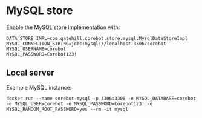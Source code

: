 # MySQL store

Enable the MySQL store implementation with:

    DATA_STORE_IMPL=com.gatehill.corebot.store.mysql.MysqlDataStoreImpl
    MYSQL_CONNECTION_STRING=jdbc:mysql://localhost:3306/corebot
    MYSQL_USERNAME=corebot
    MYSQL_PASSWORD=Corebot123!

## Local server

Example MySQL instance:

    docker run --name corebot-mysql -p 3306:3306 -e MYSQL_DATABASE=corebot -e MYSQL_USER=corebot -e MYSQL_PASSWORD=Corebot123! -e MYSQL_RANDOM_ROOT_PASSWORD=yes --rm -it mysql
